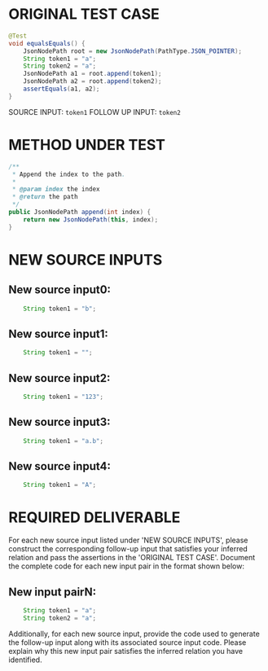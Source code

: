 # ORIGINAL TEST CASE
```java
@Test
void equalsEquals() {
    JsonNodePath root = new JsonNodePath(PathType.JSON_POINTER);
    String token1 = "a";
    String token2 = "a";
    JsonNodePath a1 = root.append(token1);
    JsonNodePath a2 = root.append(token2);
    assertEquals(a1, a2);
}

```
SOURCE INPUT: `token1`
FOLLOW UP INPUT: `token2`


# METHOD UNDER TEST
```java
/**
 * Append the index to the path.
 *
 * @param index the index
 * @return the path
 */
public JsonNodePath append(int index) {
    return new JsonNodePath(this, index);
}

```


# NEW SOURCE INPUTS
## New source input0:
```java
    String token1 = "b";
```

## New source input1:
```java
    String token1 = "";
```

## New source input2:
```java
    String token1 = "123";
```

## New source input3:
```java
    String token1 = "a.b";
```

## New source input4:
```java
    String token1 = "A";
```



# REQUIRED DELIVERABLE
For each new source input listed under 'NEW SOURCE INPUTS', please construct the corresponding follow-up input that satisfies your inferred relation and pass the assertions in the 'ORIGINAL TEST CASE'. Document the complete code for each new input pair in the format shown below:
## New input pairN:
```java
    String token1 = "a";
    String token2 = "a";
```

Additionally, for each new source input, provide the code used to generate the follow-up input along with its associated source input code. Please explain why this new input pair satisfies the inferred relation you have identified.